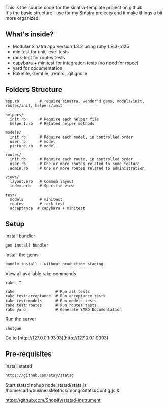 This is the source code for the sinatra-template project on github.  
It's the basic structure I use for my Sinatra projects and it make things a bit more organized.  

What's inside?
--------------

* Modular Sinatra app version 1.3.2 using ruby 1.9.3-p125
* minitest for unit-level tests
* rack-test for routes tests
* capybara + minitest for integration tests (no need for rspec)
* yard for documentation
* Rakefile, Gemfile, .rvmrc, .gitignore

Folders Structure
------------------

    app.rb         # require sinatra, vendor'd gems, models/init, routes/init, helpers/init

    helpers/         
      init.rb      # Require each helper file
      helper1.rb   # Related helper methods

    models/          
      init.rb      # Require each model, in controlled order
      user.rb      # model
      picture.rb   # model

    routes/          
      init.rb      # Require each route, in controlled order
      user.rb      # One or more routes related to some feature
      admin.rb     # One or more routes related to administration

    views/
      layout.erb   # Common layout
      index.erb    # Specific view

    test/         
      models       # minitest
      routes       # rack-test
      acceptance  # capybara + minitest

Setup
-----

Install bundler

    gem install bundler

Install the gems

    bundle install --without production staging

View all available rake commands

    rake -T

    rake                  # Run all tests
    rake test:acceptance  # Run acceptance tests
    rake test:models      # Run models tests
    rake test:routes      # Run routes tests
    rake yard             # Generate YARD Documentation

Run the server

    shotgun

Go to [http://127.0.0.1:9393](http://127.0.0.1:9393)


Pre-requisites
--------------

Install statsd

    https://github.com/etsy/statsd


Start statsd
    nohup node statsd/stats.js /home/carla/businessMetrics/mongoStatsdConfig.js &




https://github.com/Shopify/statsd-instrument



<script type="text/javascript">
  var _paq = _paq || [];
  (function(){ 
    var u="http://127.0.0.1:9393/"; 
    _paq.push(['setSiteId', DATABASE_NAME]);
    _paq.push(['trackPageView']);
    _paq.push(['setTrackerUrl', '/_stats']);
    _paq.push(['enableLinkTracking']);
    var d=document, g=d.createElement('script'), s=d.getElementsByTagName('script')[0]; g.type='text/javascript'; g.defer=true; g.async=true; g.src=u+'javascript/bm_analytics.js';
    s.parentNode.insertBefore(g,s); 
  })();
</script>
